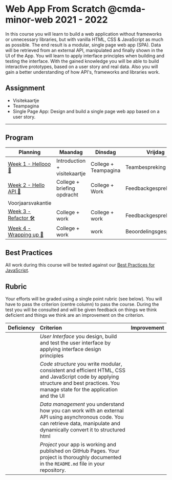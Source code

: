 # Web App From Scratch @cmda-minor-web 2021 - 2022

In this course you will learn to build a web application without frameworks or unnecessary libraries, but with vanilla HTML, CSS & JavaScript as much as possible. The end result is a modular, single page web app (SPA). Data will be retrieved from an external API, manipulated and finally shown in the UI of the App. You will learn to apply interface principles when building and testing the interface. With the gained knowledge you will be able to build interactive prototypes, based on a user story and real data. Also you will gain a better understanding of how API's, frameworks and libraries work.

## Assignment

- Visitekaartje 
- Teampagina
- Single Page App: Design and build a single page web app based on a user story.

---

## Program

| Planning | Maandag | Dinsdag | Vrijdag  |
|---|---|---|---|
| [Week 1 - Hellooo 🤸](https://github.com/cmda-minor-web/web-app-from-scratch-2122/blob/master/course/week-1.md) | Introduction + visitekaartje | College + Teampagina | Teambespreking |
| [Week 2 - Hello API 🐒](https://github.com/cmda-minor-web/web-app-from-scratch-2122/blob/master/course/week-2.md) | College + briefing opdracht | College + Work | Feedbackgesprekken |
| Voorjaarsvakantie |  |  |  |
| [Week 3 - Refactor 🛠](https://github.com/cmda-minor-web/web-app-from-scratch-2122/blob/master/course/week-3.md)  | College + work  | College + work | Feedbackgesprekken  |
| [Week 4 - Wrapping up 🎁](https://github.com/cmda-minor-web/web-app-from-scratch-2122/blob/master/course/week-4.md)  | College + work  | work | Beoordelingsgesprekken  |

## Best Practices

All work during this course will be tested against our [Best Practices for JavaScript](https://github.com/cmda-minor-web/best-practices/blob/master/javascript.md).

## Rubric

Your efforts will be graded using a single point rubric (see below). You will have to pass the criterion (centre column) to pass the course. During the test you will be consulted and will be given feedback on things we think deficient and things we think are an improvement on the criterion.

| Deficiency | Criterion | Improvement |
|:--|:--|:--|
|  | *User Interface* you design, build and test the user interface by applying interface design principles |  |
|  | *Code structure* you write modular, consistent and efficient HTML, CSS and JavaScript code by applying structure and best practices. You manage state for the application and the UI |  |
|  | *Data management* you understand how you can work with an external API using asynchronous code. You can retrieve data, manipulate and dynamically convert it to structured html |  |
|  | *Project* your app is working and published on GitHub Pages. Your project is thoroughly documented in the `README.md` file in your repository.  |  |

<!-- Add a link to your live demo in Github Pages 🌐-->

<!-- ☝️ replace this description with a description of your own work -->

<!-- replace the code in the /docs folder with your own, so you can showcase your work with GitHub Pages 🌍 -->

<!-- Add a nice poster image here at the end of the week, showing off your shiny frontend 📸 -->

<!-- Maybe a table of contents here? 📚 -->

<!-- How about a section that describes how to install this project? 🤓 -->

<!-- ...but how does one use this project? What are its features 🤔 -->

<!-- What external data source is featured in your project and what are its properties 🌠 -->

<!-- Maybe a checklist of done stuff and stuff still on your wishlist? ✅ -->

<!-- How about a license here? 📜 (or is it a licence?) 🤷 -->
